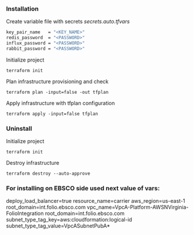 ### Installation

Create variable file with secrets *secrets.auto.tfvars*
```bash
key_pair_name   = "<KEY_NAME>"
redis_password  = "<PASSWORD>"
influx_password = "<PASSWORD>"
rabbit_password = "<PASSWORD>"
```

Initialize project

```terraform init```

Plan infrastructure provisioning and check

```terraform plan -input=false -out tfplan```

Apply infrastructure with tfplan configuration 

```terraform apply -input=false tfplan```

### Uninstall

Initialize project

```terraform init```

Destroy infrastructure

```terraform destroy --auto-approve```

### For installing on EBSCO side used next value of vars:
deploy_load_balancer=true 
resource_name=carrier 
aws_region=us-east-1
root_domain=int.folio.ebsco.com 
vpc_name=VpcA-Platform-AWSNVirginia-FolioIntegration
root_domain=int.folio.ebsco.com
subnet_type_tag_key=aws:cloudformation:logical-id
subnet_type_tag_value=VpcASubnetPubA*

